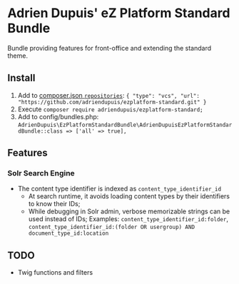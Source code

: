 Adrien Dupuis' eZ Platform Standard Bundle
==========================================

Bundle providing features for front-office and extending the standard theme.

Install
-------

1. Add to [composer.json `repositories`](https://getcomposer.org/doc/04-schema.md#repositories): `{ "type": "vcs", "url": "https://github.com/adriendupuis/ezplatform-standard.git" }`
1. Execute `composer require adriendupuis/ezplatform-standard;`
1. Add to config/bundles.php: `AdrienDupuis\EzPlatformStandardBundle\AdrienDupuisEzPlatformStandardBundle::class => ['all' => true],`

Features
--------

### Solr Search Engine

* The content type identifier is indexed as `content_type_identifier_id`
  - At search runtime, it avoids loading content types by their identifiers to know their IDs;
  - While debugging in Solr admin, verbose memorizable strings can be used instead of IDs; Examples: `content_type_identifier_id:folder`, `content_type_identifier_id:(folder OR usergroup) AND document_type_id:location`

TODO
----

- Twig functions and filters
